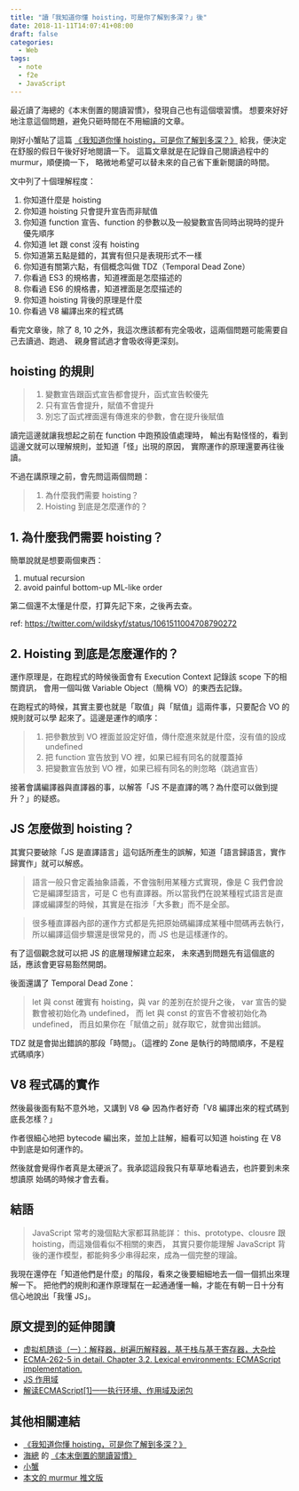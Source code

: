 ```yaml
---
title: "讀「我知道你懂 hoisting，可是你了解到多深？」後"
date: 2018-11-11T14:07:41+08:00
draft: false
categories:
  - Web
tags:
  - note
  - f2e
  - JavaScript
---
```


最近讀了海總的《本末倒置的閱讀習慣》，發現自己也有這個壞習慣。
想要來好好地注意這個問題，避免只砸時間在不用細讀的文章。

剛好小蟹貼了這篇
[《我知道你懂 hoisting，可是你了解到多深？》](https://blog.techbridge.cc/2018/11/10/javascript-hoisting/)
給我，便決定在舒服的假日午後好好地閱讀一下。
這篇文章就是在記錄自己閱讀過程中的 murmur，順便摘一下，
略微地希望可以替未來的自己省下重新閱讀的時間。

文中列了十個理解程度：

1. 你知道什麼是 hoisting
2. 你知道 hoisting 只會提升宣告而非賦值
3. 你知道 function 宣告、function 的參數以及一般變數宣告同時出現時的提升優先順序
4. 你知道 let 跟 const 沒有 hoisting
5. 你知道第五點是錯的，其實有但只是表現形式不一樣
6. 你知道有關第六點，有個概念叫做 TDZ（Temporal Dead Zone）
7. 你看過 ES3 的規格書，知道裡面是怎麼描述的
8. 你看過 ES6 的規格書，知道裡面是怎麼描述的
9. 你知道 hoisting 背後的原理是什麼
10. 你看過 V8 編譯出來的程式碼

看完文章後，除了 8, 10 之外，我這次應該都有完全吸收，這兩個問題可能需要自己去讀過、跑過、
親身嘗試過才會吸收得更深刻。

## hoisting 的規則

> 1. 變數宣告跟函式宣告都會提升，函式宣告較優先
> 2. 只有宣告會提升，賦值不會提升
> 3. 別忘了函式裡面還有傳進來的參數，會在提升後賦值

讀完這邊就讓我想起之前在 function 中跑預設值處理時，
輸出有點怪怪的，看到這邊文就可以理解規則，並知道「怪」出現的原因，
實際運作的原理還要再往後讀。

不過在講原理之前，會先問這兩個問題：

> 1. 為什麼我們需要 hoisting？
> 2. Hoisting 到底是怎麼運作的？

## 1. 為什麼我們需要 hoisting？

簡單說就是想要兩個東西：

1. mutual recursion
2. avoid painful bottom-up ML-like order

第二個還不太懂是什麼，打算先記下來，之後再去查。

ref: <https://twitter.com/wildskyf/status/1061511004708790272>

## 2. Hoisting 到底是怎麼運作的？

運作原理是，在跑程式的時候後面會有 Execution Context 記錄該 scope 下的相關資訊，
會用一個叫做 Variable Object（簡稱 VO）的東西去記錄。

在跑程式的時候，其實主要也就是「取值」與「賦值」這兩件事，只要配合 VO 的規則就可以學
起來了。這邊是運作的順序：

> 1. 把參數放到 VO 裡面並設定好值，傳什麼進來就是什麼，沒有值的設成 undefined
> 2. 把 function 宣告放到 VO 裡，如果已經有同名的就覆蓋掉
> 3. 把變數宣告放到 VO 裡，如果已經有同名的則忽略（跳過宣告）

接著會講編譯器與直譯器的事，以解答「JS 不是直譯的嗎？為什麼可以做到提升？」的疑惑。

## JS 怎麼做到 hoisting？

其實只要破除「JS 是直譯語言」這句話所產生的誤解，知道「語言歸語言，實作歸實作」就可以解惑。

> 語言一般只會定義抽象語義，不會強制用某種方式實現，像是 C 我們會說它是編譯型語言，可是 C 也有直譯器。所以當我們在說某種程式語言是直譯或編譯型的時候，其實是在指涉「大多數」而不是全部。

> 很多種直譯器內部的運作方式都是先把原始碼編譯成某種中間碼再去執行，所以編譯這個步驟還是很常見的，而 JS 也是這樣運作的。

有了這個觀念就可以把 JS 的底層理解建立起來，
未來遇到問題先有這個底的話，應該會更容易豁然開朗。

後面還講了 Temporal Dead Zone：

> let 與 const 確實有 hoisting，與 var 的差別在於提升之後，
var 宣告的變數會被初始化為 undefined，
而 let 與 const 的宣告不會被初始化為 undefined，
而且如果你在「賦值之前」就存取它，就會拋出錯誤。

TDZ 就是會拋出錯誤的那段「時間」。（這裡的 Zone 是執行的時間順序，不是程式碼順序）

## V8 程式碼的實作

然後最後面有點不意外地，又講到 V8 😂 因為作者好奇「V8 編譯出來的程式碼到底長怎樣？」

作者很細心地把 bytecode 編出來，並加上註解，細看可以知道 hoisting 在 V8 中到底是如何運作的。

然後就會覺得作者真是太硬派了。我承認這段我只有草草地看過去，也許要到未來想讀原
始碼的時候才會去看。

## 結語

> JavaScript 常考的幾個點大家都耳熟能詳：
this、prototype、clousre 跟 hoisting，而這幾個看似不相關的東西，
其實只要你能理解 JavaScript 背後的運作模型，都能夠多少串得起來，成為一個完整的理論。

我現在還停在「知道他們是什麼」的階段，看來之後要細細地去一個一個抓出來理解一下。
把他們的規則和運作原理幫在一起通通懂一輪，才能在有朝一日十分有信心地說出「我懂 JS」。

## 原文提到的延伸閱讀

- [虚拟机随谈（一）：解释器，树遍历解释器，基于栈与基于寄存器，大杂烩](http://rednaxelafx.iteye.com/blog/492667)
- [ECMA-262-5 in detail. Chapter 3.2. Lexical environments: ECMAScript implementation.](http://dmitrysoshnikov.com/ecmascript/es5-chapter-3-2-lexical-environments-ecmascript-implementation/)
- [JS 作用域](https://github.com/nightn/front-end-plan/blob/master/js/js-scope.md)
- [解读ECMAScript[1]——执行环境、作用域及闭包](https://www.cnblogs.com/leoo2sk/archive/2010/12/19/ecmascript-scope.htm)

## 其他相關連結

- [《我知道你懂 hoisting，可是你了解到多深？》](https://blog.techbridge.cc/2018/11/10/javascript-hoisting/)
- [海總](https://twitter.com/tzangms/) 的 [《本末倒置的閱讀習慣》](https://tzangms.com/put-the-cart-before-the-horse-reading-habits/)
- [小蟹](http://twitter.com/wildjcrt)
- [本文的 murmur 推文版](https://twitter.com/wildskyf/status/1061511004708790272)

